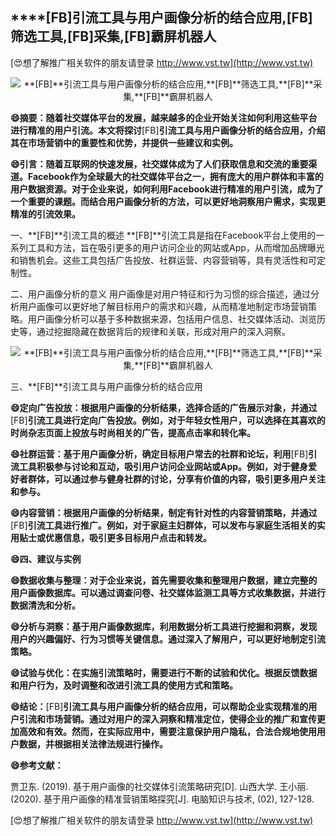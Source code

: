 ## ****[FB]**引流工具与用户画像分析的结合应用,**[FB]**筛选工具,**[FB]**采集,**[FB]**霸屏机器人**

[😍想了解推广相关软件的朋友请登录 http://www.vst.tw](http://www.vst.tw)

 <center><img src="https://vst.tw/MP4/tuiguang/png/7.png" alt="**[FB]**引流工具与用户画像分析的结合应用,**[FB]**筛选工具,**[FB]**采集,**[FB]**霸屏机器人"></center>

**😄摘要：随着社交媒体平台的发展，越来越多的企业开始关注如何利用这些平台进行精准的用户引流。本文将探讨**[FB]**引流工具与用户画像分析的结合应用，介绍其在市场营销中的重要性和优势，并提供一些建议和实例。**

**😄引言：随着互联网的快速发展，社交媒体成为了人们获取信息和交流的重要渠道。Facebook作为全球最大的社交媒体平台之一，拥有庞大的用户群体和丰富的用户数据资源。对于企业来说，如何利用Facebook进行精准的用户引流，成为了一个重要的课题。而结合用户画像分析的方法，可以更好地洞察用户需求，实现更精准的引流效果。**

一、**[FB]**引流工具的概述
**[FB]**引流工具是指在Facebook平台上使用的一系列工具和方法，旨在吸引更多的用户访问企业的网站或App，从而增加品牌曝光和销售机会。这些工具包括广告投放、社群运营、内容营销等，具有灵活性和可定制性。

二、用户画像分析的意义
用户画像是对用户特征和行为习惯的综合描述，通过分析用户画像可以更好地了解目标用户的需求和兴趣，从而精准地制定市场营销策略。用户画像分析可以基于多种数据来源，包括用户信息、社交媒体活动、浏览历史等，通过挖掘隐藏在数据背后的规律和关联，形成对用户的深入洞察。

 <center><img src="https://vst.tw/MP4/tuiguang/png/6.png" alt="**[FB]**引流工具与用户画像分析的结合应用,**[FB]**筛选工具,**[FB]**采集,**[FB]**霸屏机器人"></center>

三、**[FB]**引流工具与用户画像分析的结合应用

**😄定向广告投放：根据用户画像的分析结果，选择合适的广告展示对象，并通过**[FB]**引流工具进行定向广告投放。例如，对于年轻女性用户，可以选择在其喜欢的时尚杂志页面上投放与时尚相关的广告，提高点击率和转化率。**

**😄社群运营：基于用户画像分析，确定目标用户常去的社群和论坛，利用**[FB]**引流工具积极参与讨论和互动，吸引用户访问企业网站或App。例如，对于健身爱好者群体，可以通过参与健身社群的讨论，分享有价值的内容，吸引更多用户关注和参与。**

**😄内容营销：根据用户画像的分析结果，制定有针对性的内容营销策略，并通过**[FB]**引流工具进行推广。例如，对于家庭主妇群体，可以发布与家庭生活相关的实用贴士或优惠信息，吸引更多目标用户点击和转发。**

**😄四、建议与实例**

**😄数据收集与整理：对于企业来说，首先需要收集和整理用户数据，建立完整的用户画像数据库。可以通过调查问卷、社交媒体监测工具等方式收集数据，并进行数据清洗和分析。**

**😄分析与洞察：基于用户画像数据库，利用数据分析工具进行挖掘和洞察，发现用户的兴趣偏好、行为习惯等关键信息。通过深入了解用户，可以更好地制定引流策略。**

**😄试验与优化：在实施引流策略时，需要进行不断的试验和优化。根据反馈数据和用户行为，及时调整和改进引流工具的使用方式和策略。**

**😄结论：**[FB]**引流工具与用户画像分析的结合应用，可以帮助企业实现精准的用户引流和市场营销。通过对用户的深入洞察和精准定位，使得企业的推广和宣传更加高效和有效。然而，在实际应用中，需要注意保护用户隐私，合法合规地使用用户数据，并根据相关法律法规进行操作。**

**😄参考文献：**

贾卫东. (2019). 基于用户画像的社交媒体引流策略研究[D]. 山西大学.
王小丽. (2020). 基于用户画像的精准营销策略探究[J]. 电脑知识与技术, (02), 127-128.

[😍想了解推广相关软件的朋友请登录 http://www.vst.tw](http://www.vst.tw)



